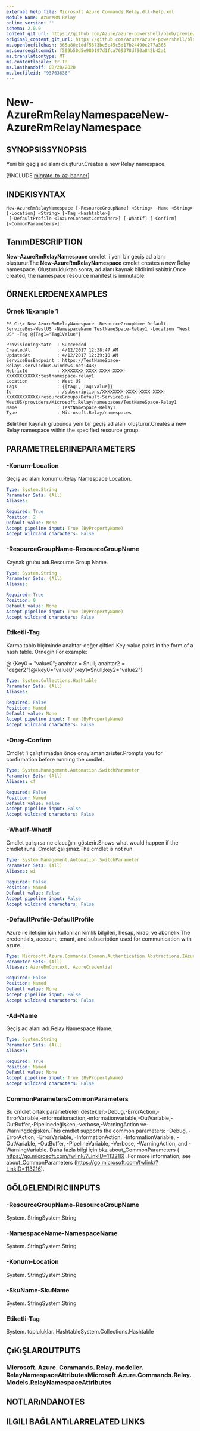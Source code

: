 ```yaml
---
external help file: Microsoft.Azure.Commands.Relay.dll-Help.xml
Module Name: AzureRM.Relay
online version: ''
schema: 2.0.0
content_git_url: https://github.com/Azure/azure-powershell/blob/preview/src/ResourceManager/Relay/Commands.Relay/help/New-AzureRmRelayNamespace.md
original_content_git_url: https://github.com/Azure/azure-powershell/blob/preview/src/ResourceManager/Relay/Commands.Relay/help/New-AzureRmRelayNamespace.md
ms.openlocfilehash: 365a80e1ddf5673be5c45c5d17b24490c277a365
ms.sourcegitcommit: f599b50d5e980197d1fca769378df90a842b42a1
ms.translationtype: MT
ms.contentlocale: tr-TR
ms.lasthandoff: 08/20/2020
ms.locfileid: "93763636"
---
```

# <span data-ttu-id="8e974-101">New-AzureRmRelayNamespace</span><span class="sxs-lookup"><span data-stu-id="8e974-101">New-AzureRmRelayNamespace</span></span>

## <span data-ttu-id="8e974-102">SYNOPSIS</span><span class="sxs-lookup"><span data-stu-id="8e974-102">SYNOPSIS</span></span>
<span data-ttu-id="8e974-103">Yeni bir geçiş ad alanı oluşturur.</span><span class="sxs-lookup"><span data-stu-id="8e974-103">Creates a new Relay namespace.</span></span>

[!INCLUDE [migrate-to-az-banner](../../includes/migrate-to-az-banner.md)]

## <span data-ttu-id="8e974-104">INDEKI</span><span class="sxs-lookup"><span data-stu-id="8e974-104">SYNTAX</span></span>

```
New-AzureRmRelayNamespace [-ResourceGroupName] <String> -Name <String> [-Location] <String> [-Tag <Hashtable>]
 [-DefaultProfile <IAzureContextContainer>] [-WhatIf] [-Confirm] [<CommonParameters>]
```

## <span data-ttu-id="8e974-105">Tanım</span><span class="sxs-lookup"><span data-stu-id="8e974-105">DESCRIPTION</span></span>
<span data-ttu-id="8e974-106">**New-AzureRmRelayNamespace** cmdlet 'i yeni bir geçiş ad alanı oluşturur.</span><span class="sxs-lookup"><span data-stu-id="8e974-106">The **New-AzureRmRelayNamespace** cmdlet creates a new Relay namespace.</span></span> <span data-ttu-id="8e974-107">Oluşturulduktan sonra, ad alanı kaynak bildirimi sabittir.</span><span class="sxs-lookup"><span data-stu-id="8e974-107">Once created, the namespace resource manifest is immutable.</span></span>

## <span data-ttu-id="8e974-108">ÖRNEKLERDEN</span><span class="sxs-lookup"><span data-stu-id="8e974-108">EXAMPLES</span></span>

### <span data-ttu-id="8e974-109">Örnek 1</span><span class="sxs-lookup"><span data-stu-id="8e974-109">Example 1</span></span>
```
PS C:\> New-AzureRmRelayNamespace -ResourceGroupName Default-ServiceBus-WestUS -NamespaceName TestNameSpace-Relay1 -Location "West US" -Tag @{Tag1="Tag1Value"}

ProvisioningState  : Succeeded
CreatedAt          : 4/12/2017 12:38:47 AM
UpdatedAt          : 4/12/2017 12:39:10 AM
ServiceBusEndpoint : https://TestNameSpace-Relay1.servicebus.windows.net:443/
MetricId           : XXXXXXXX-XXXX-XXXX-XXXX-XXXXXXXXXXXX:testnamespace-relay1
Location           : West US
Tags               : {[tag1, Tag1Value]}
Id                 : /subscriptions/XXXXXXXX-XXXX-XXXX-XXXX-XXXXXXXXXXXX/resourceGroups/Default-ServiceBus-WestUS/providers/Microsoft.Relay/namespaces/TestNameSpace-Relay1
Name               : TestNameSpace-Relay1
Type               : Microsoft.Relay/namespaces
```

<span data-ttu-id="8e974-110">Belirtilen kaynak grubunda yeni bir geçiş ad alanı oluşturur.</span><span class="sxs-lookup"><span data-stu-id="8e974-110">Creates a new Relay namespace within the specified resource group.</span></span>

## <span data-ttu-id="8e974-111">PARAMETRELERINE</span><span class="sxs-lookup"><span data-stu-id="8e974-111">PARAMETERS</span></span>

### <span data-ttu-id="8e974-112">-Konum</span><span class="sxs-lookup"><span data-stu-id="8e974-112">-Location</span></span>
<span data-ttu-id="8e974-113">Geçiş ad alanı konumu.</span><span class="sxs-lookup"><span data-stu-id="8e974-113">Relay Namespace Location.</span></span>

```yaml
Type: System.String
Parameter Sets: (All)
Aliases: 

Required: True
Position: 2
Default value: None
Accept pipeline input: True (ByPropertyName)
Accept wildcard characters: False
```

### <span data-ttu-id="8e974-114">-ResourceGroupName</span><span class="sxs-lookup"><span data-stu-id="8e974-114">-ResourceGroupName</span></span>
<span data-ttu-id="8e974-115">Kaynak grubu adı.</span><span class="sxs-lookup"><span data-stu-id="8e974-115">Resource Group Name.</span></span>

```yaml
Type: System.String
Parameter Sets: (All)
Aliases: 

Required: True
Position: 0
Default value: None
Accept pipeline input: True (ByPropertyName)
Accept wildcard characters: False
```

### <span data-ttu-id="8e974-116">Etiketli</span><span class="sxs-lookup"><span data-stu-id="8e974-116">-Tag</span></span>
<span data-ttu-id="8e974-117">Karma tablo biçiminde anahtar-değer çiftleri.</span><span class="sxs-lookup"><span data-stu-id="8e974-117">Key-value pairs in the form of a hash table.</span></span> <span data-ttu-id="8e974-118">Örneğin:</span><span class="sxs-lookup"><span data-stu-id="8e974-118">For example:</span></span>

<span data-ttu-id="8e974-119">@ {Key0 = "value0"; anahtar = $null; anahtar2 = "değer2"}</span><span class="sxs-lookup"><span data-stu-id="8e974-119">@{key0="value0";key1=$null;key2="value2"}</span></span>

```yaml
Type: System.Collections.Hashtable
Parameter Sets: (All)
Aliases: 

Required: False
Position: Named
Default value: None
Accept pipeline input: True (ByPropertyName)
Accept wildcard characters: False
```

### <span data-ttu-id="8e974-120">-Onay</span><span class="sxs-lookup"><span data-stu-id="8e974-120">-Confirm</span></span>
<span data-ttu-id="8e974-121">Cmdlet 'i çalıştırmadan önce onaylamanızı ister.</span><span class="sxs-lookup"><span data-stu-id="8e974-121">Prompts you for confirmation before running the cmdlet.</span></span>

```yaml
Type: System.Management.Automation.SwitchParameter
Parameter Sets: (All)
Aliases: cf

Required: False
Position: Named
Default value: False
Accept pipeline input: False
Accept wildcard characters: False
```

### <span data-ttu-id="8e974-122">-WhatIf</span><span class="sxs-lookup"><span data-stu-id="8e974-122">-WhatIf</span></span>
<span data-ttu-id="8e974-123">Cmdlet çalışırsa ne olacağını gösterir.</span><span class="sxs-lookup"><span data-stu-id="8e974-123">Shows what would happen if the cmdlet runs.</span></span>
<span data-ttu-id="8e974-124">Cmdlet çalışmaz.</span><span class="sxs-lookup"><span data-stu-id="8e974-124">The cmdlet is not run.</span></span>

```yaml
Type: System.Management.Automation.SwitchParameter
Parameter Sets: (All)
Aliases: wi

Required: False
Position: Named
Default value: False
Accept pipeline input: False
Accept wildcard characters: False
```

### <span data-ttu-id="8e974-125">-DefaultProfile</span><span class="sxs-lookup"><span data-stu-id="8e974-125">-DefaultProfile</span></span>
<span data-ttu-id="8e974-126">Azure ile iletişim için kullanılan kimlik bilgileri, hesap, kiracı ve abonelik.</span><span class="sxs-lookup"><span data-stu-id="8e974-126">The credentials, account, tenant, and subscription used for communication with azure.</span></span>

```yaml
Type: Microsoft.Azure.Commands.Common.Authentication.Abstractions.IAzureContextContainer
Parameter Sets: (All)
Aliases: AzureRmContext, AzureCredential

Required: False
Position: Named
Default value: None
Accept pipeline input: False
Accept wildcard characters: False
```

### <span data-ttu-id="8e974-127">-Ad</span><span class="sxs-lookup"><span data-stu-id="8e974-127">-Name</span></span>
<span data-ttu-id="8e974-128">Geçiş ad alanı adı.</span><span class="sxs-lookup"><span data-stu-id="8e974-128">Relay Namespace Name.</span></span>

```yaml
Type: System.String
Parameter Sets: (All)
Aliases: 

Required: True
Position: Named
Default value: None
Accept pipeline input: True (ByPropertyName)
Accept wildcard characters: False
```

### <span data-ttu-id="8e974-129">CommonParameters</span><span class="sxs-lookup"><span data-stu-id="8e974-129">CommonParameters</span></span>
<span data-ttu-id="8e974-130">Bu cmdlet ortak parametreleri destekler:-Debug,-ErrorAction,-ErrorVariable,-ınformationaction,-ınformationvariable,-OutVariable,-OutBuffer,-Pipelinedeğişken,-verbose,-WarningAction ve-Warningdeğişken.</span><span class="sxs-lookup"><span data-stu-id="8e974-130">This cmdlet supports the common parameters: -Debug, -ErrorAction, -ErrorVariable, -InformationAction, -InformationVariable, -OutVariable, -OutBuffer, -PipelineVariable, -Verbose, -WarningAction, and -WarningVariable.</span></span> <span data-ttu-id="8e974-131">Daha fazla bilgi için bkz about_CommonParameters ( https://go.microsoft.com/fwlink/?LinkID=113216) .</span><span class="sxs-lookup"><span data-stu-id="8e974-131">For more information, see about_CommonParameters (https://go.microsoft.com/fwlink/?LinkID=113216).</span></span>

## <span data-ttu-id="8e974-132">GÖLGELENDIRICI</span><span class="sxs-lookup"><span data-stu-id="8e974-132">INPUTS</span></span>

### <span data-ttu-id="8e974-133">-ResourceGroupName</span><span class="sxs-lookup"><span data-stu-id="8e974-133">-ResourceGroupName</span></span>
 <span data-ttu-id="8e974-134">System. String</span><span class="sxs-lookup"><span data-stu-id="8e974-134">System.String</span></span>

### <span data-ttu-id="8e974-135">-NamespaceName</span><span class="sxs-lookup"><span data-stu-id="8e974-135">-NamespaceName</span></span>
 <span data-ttu-id="8e974-136">System. String</span><span class="sxs-lookup"><span data-stu-id="8e974-136">System.String</span></span>

### <span data-ttu-id="8e974-137">-Konum</span><span class="sxs-lookup"><span data-stu-id="8e974-137">-Location</span></span>
 <span data-ttu-id="8e974-138">System. String</span><span class="sxs-lookup"><span data-stu-id="8e974-138">System.String</span></span>

### <span data-ttu-id="8e974-139">-SkuName</span><span class="sxs-lookup"><span data-stu-id="8e974-139">-SkuName</span></span>
 <span data-ttu-id="8e974-140">System. String</span><span class="sxs-lookup"><span data-stu-id="8e974-140">System.String</span></span>

### <span data-ttu-id="8e974-141">Etiketli</span><span class="sxs-lookup"><span data-stu-id="8e974-141">-Tag</span></span>
 <span data-ttu-id="8e974-142">System. topluluklar. Hashtable</span><span class="sxs-lookup"><span data-stu-id="8e974-142">System.Collections.Hashtable</span></span>

## <span data-ttu-id="8e974-143">ÇıKıŞLAR</span><span class="sxs-lookup"><span data-stu-id="8e974-143">OUTPUTS</span></span>

### <span data-ttu-id="8e974-144">Microsoft. Azure. Commands. Relay. modeller. RelayNamespaceAttributes</span><span class="sxs-lookup"><span data-stu-id="8e974-144">Microsoft.Azure.Commands.Relay.Models.RelayNamespaceAttributes</span></span>

## <span data-ttu-id="8e974-145">NOTLARıNDA</span><span class="sxs-lookup"><span data-stu-id="8e974-145">NOTES</span></span>

## <span data-ttu-id="8e974-146">ILGILI BAĞLANTıLAR</span><span class="sxs-lookup"><span data-stu-id="8e974-146">RELATED LINKS</span></span>

